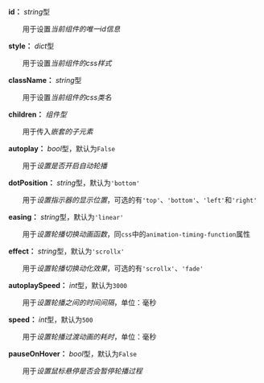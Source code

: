 **id：** *string*型

　　用于设置*当前组件的唯一id信息*

**style：** *dict*型

　　用于设置*当前组件的css样式*

**className：** *string*型

　　用于设置*当前组件的css类名*

**children：** *组件型*

　　用于传入*嵌套的子元素*

**autoplay：** *bool*型，默认为`False`

　　用于*设置是否开启自动轮播*

**dotPosition：** *string*型，默认为`'bottom'`

　　用于*设置指示器的显示位置*，可选的有`'top'`、`'bottom'`、`'left'`和`'right'`

**easing：** *string*型，默认为`'linear'`

　　用于*设置轮播切换动画函数*，同`css`中的`animation-timing-function`属性

**effect：** *string*型，默认为`'scrollx'`

　　用于*设置轮播切换动化效果*，可选的有`'scrollx'`、`'fade'`

**autoplaySpeed：** *int*型，默认为`3000`

　　用于*设置轮播之间的时间间隔*，单位：毫秒

**speed：** *int*型，默认为`500`

　　用于*设置轮播过渡动画的耗时*，单位：毫秒

**pauseOnHover：** *bool*型，默认为`False`

　　用于*设置鼠标悬停是否会暂停轮播过程*